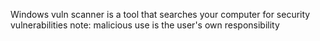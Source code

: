 Windows vuln scanner is a tool that searches your computer for security vulnerabilities note: malicious use is the user's own responsibility

